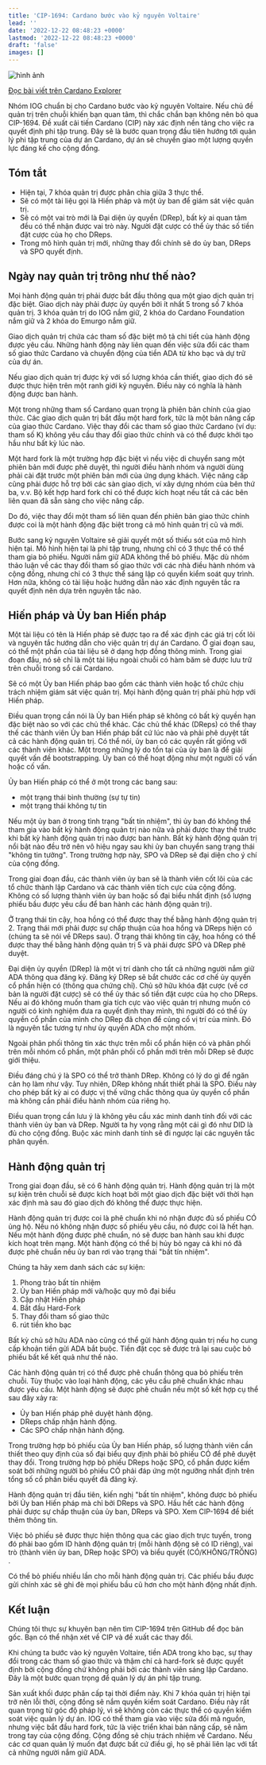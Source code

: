```yaml
---
title: 'CIP-1694: Cardano bước vào kỷ nguyên Voltaire'
lead: ''
date: '2022-12-22 08:48:23 +0000'
lastmod: '2022-12-22 08:48:23 +0000'
draft: 'false'
images: []
---
```


![hình ảnh](https://img.cexplorer.io/i/8645fee8d7d502d27bb80c7174bf145a.jpg)

[Đọc bài viết trên Cardano Explorer](https://cexplorer.io/article/cip-1694-cardano-enters-the-voltaire-era)

Nhóm IOG chuẩn bị cho Cardano bước vào kỷ nguyên Voltaire. Nếu chủ đề quản trị trên chuỗi khiến bạn quan tâm, thì chắc chắn bạn không nên bỏ qua CIP-1694. Đề xuất cải tiến Cardano (CIP) này xác định nền tảng cho việc ra quyết định phi tập trung. Đây sẽ là bước quan trọng đầu tiên hướng tới quản lý phi tập trung của dự án Cardano, dự án sẽ chuyển giao một lượng quyền lực đáng kể cho cộng đồng.

## Tóm tắt

- Hiện tại, 7 khóa quản trị được phân chia giữa 3 thực thể.
- Sẽ có một tài liệu gọi là Hiến pháp và một ủy ban để giám sát việc quản trị.
- Sẽ có một vai trò mới là Đại diện ủy quyền (DRep), bất kỳ ai quan tâm đều có thể nhận được vai trò này. Người đặt cược có thể ủy thác số tiền đặt cược của họ cho DReps.
- Trong mô hình quản trị mới, những thay đổi chính sẽ do ủy ban, DReps và SPO quyết định.

## Ngày nay quản trị trông như thế nào?

Mọi hành động quản trị phải được bắt đầu thông qua một giao dịch quản trị đặc biệt. Giao dịch này phải được ủy quyền bởi ít nhất 5 trong số 7 khóa quản trị. 3 khóa quản trị do IOG nắm giữ, 2 khóa do Cardano Foundation nắm giữ và 2 khóa do Emurgo nắm giữ.

Giao dịch quản trị chứa các tham số đặc biệt mô tả chi tiết của hành động được yêu cầu. Những hành động này liên quan đến việc sửa đổi các tham số giao thức Cardano và chuyển động của tiền ADA từ kho bạc và dự trữ của dự án.

Nếu giao dịch quản trị được ký với số lượng khóa cần thiết, giao dịch đó sẽ được thực hiện trên một ranh giới kỷ nguyên. Điều này có nghĩa là hành động được ban hành.

Một trong những tham số Cardano quan trọng là phiên bản chính của giao thức. Các giao dịch quản trị bắt đầu một hard fork, tức là một bản nâng cấp của giao thức Cardano. Việc thay đổi các tham số giao thức Cardano (ví dụ: tham số K) không yêu cầu thay đổi giao thức chính và có thể được khởi tạo hầu như bất kỳ lúc nào.

Một hard fork là một trường hợp đặc biệt vì nếu việc di chuyển sang một phiên bản mới được phê duyệt, thì người điều hành nhóm và người dùng phải cài đặt trước một phiên bản mới của ứng dụng khách. Việc nâng cấp cũng phải được hỗ trợ bởi các sàn giao dịch, ví xây dựng nhóm của bên thứ ba, v.v. Bộ kết hợp hard fork chỉ có thể được kích hoạt nếu tất cả các bên liên quan đã sẵn sàng cho việc nâng cấp.

Do đó, việc thay đổi một tham số liên quan đến phiên bản giao thức chính được coi là một hành động đặc biệt trong cả mô hình quản trị cũ và mới.

Bước sang kỷ nguyên Voltaire sẽ giải quyết một số thiếu sót của mô hình hiện tại. Mô hình hiện tại là phi tập trung, nhưng chỉ có 3 thực thể có thể tham gia bỏ phiếu. Người nắm giữ ADA không thể bỏ phiếu. Mặc dù nhóm thảo luận về các thay đổi tham số giao thức với các nhà điều hành nhóm và cộng đồng, nhưng chỉ có 3 thực thể sáng lập có quyền kiểm soát quy trình. Hơn nữa, không có tài liệu hoặc hướng dẫn nào xác định nguyên tắc ra quyết định nên dựa trên nguyên tắc nào.

## Hiến pháp và Ủy ban Hiến pháp

Một tài liệu có tên là Hiến pháp sẽ được tạo ra để xác định các giá trị cốt lõi và nguyên tắc hướng dẫn cho việc quản trị dự án Cardano. Ở giai đoạn sau, có thể một phần của tài liệu sẽ ở dạng hợp đồng thông minh. Trong giai đoạn đầu, nó sẽ chỉ là một tài liệu ngoài chuỗi có hàm băm sẽ được lưu trữ trên chuỗi trong sổ cái Cardano.

Sẽ có một Ủy ban Hiến pháp bao gồm các thành viên hoặc tổ chức chịu trách nhiệm giám sát việc quản trị. Mọi hành động quản trị phải phù hợp với Hiến pháp.

Điều quan trọng cần nói là Ủy ban Hiến pháp sẽ không có bất kỳ quyền hạn đặc biệt nào so với các chủ thể khác. Các chủ thể khác (DReps) có thể thay thế các thành viên Ủy ban Hiến pháp bất cứ lúc nào và phải phê duyệt tất cả các hành động quản trị. Có thể nói, ủy ban có các quyền rất giống với các thành viên khác. Một trong những lý do tồn tại của ủy ban là để giải quyết vấn đề bootstrapping. Ủy ban có thể hoạt động như một người cố vấn hoặc cố vấn.

Ủy ban Hiến pháp có thể ở một trong các bang sau:

- một trạng thái bình thường (sự tự tin)
- một trạng thái không tự tin

Nếu một ủy ban ở trong tình trạng "bất tín nhiệm", thì ủy ban đó không thể tham gia vào bất kỳ hành động quản trị nào nữa và phải được thay thế trước khi bất kỳ hành động quản trị nào được ban hành. Bất kỳ hành động quản trị nổi bật nào đều trở nên vô hiệu ngay sau khi ủy ban chuyển sang trạng thái "không tin tưởng". Trong trường hợp này, SPO và DRep sẽ đại diện cho ý chí của cộng đồng.

Trong giai đoạn đầu, các thành viên ủy ban sẽ là thành viên cốt lõi của các tổ chức thành lập Cardano và các thành viên tích cực của cộng đồng. Không có số lượng thành viên ủy ban hoặc số đại biểu nhất định (số lượng phiếu bầu được yêu cầu để ban hành các hành động quản trị).

Ở trạng thái tin cậy, hoa hồng có thể được thay thế bằng hành động quản trị 2. Trạng thái mới phải được sự chấp thuận của hoa hồng và DReps hiện có (chúng ta sẽ nói về DReps sau). Ở trạng thái không tin cậy, hoa hồng có thể được thay thế bằng hành động quản trị 5 và phải được SPO và DRep phê duyệt.

Đại diện ủy quyền (DRep) là một vị trí dành cho tất cả những người nắm giữ ADA thông qua đăng ký. Đăng ký DRep sẽ bắt chước các cơ chế ủy quyền cổ phần hiện có (thông qua chứng chỉ). Chủ sở hữu khóa đặt cược (về cơ bản là người đặt cược) sẽ có thể ủy thác số tiền đặt cược của họ cho DReps. Nếu ai đó không muốn tham gia tích cực vào việc quản trị nhưng muốn có người có kinh nghiệm đưa ra quyết định thay mình, thì người đó có thể ủy quyền cổ phần của mình cho DRep đã chọn để củng cố vị trí của mình. Đó là nguyên tắc tương tự như ủy quyền ADA cho một nhóm.

Ngoài phân phối thông tin xác thực trên mỗi cổ phần hiện có và phân phối trên mỗi nhóm cổ phần, một phân phối cổ phần mới trên mỗi DRep sẽ được giới thiệu.

Điều đáng chú ý là SPO có thể trở thành DRep. Không có lý do gì để ngăn cản họ làm như vậy. Tuy nhiên, DRep không nhất thiết phải là SPO. Điều này cho phép bất kỳ ai có được vị thế vững chắc thông qua ủy quyền cổ phần mà không cần phải điều hành nhóm của riêng họ.

Điều quan trọng cần lưu ý là không yêu cầu xác minh danh tính đối với các thành viên ủy ban và DRep. Người ta hy vọng rằng một cái gì đó như DID là đủ cho cộng đồng. Buộc xác minh danh tính sẽ đi ngược lại các nguyên tắc phân quyền.

## Hành động quản trị

Trong giai đoạn đầu, sẽ có 6 hành động quản trị. Hành động quản trị là một sự kiện trên chuỗi sẽ được kích hoạt bởi một giao dịch đặc biệt với thời hạn xác định mà sau đó giao dịch đó không thể được thực hiện.

Hành động quản trị được coi là phê chuẩn khi nó nhận được đủ số phiếu CÓ ủng hộ. Nếu nó không nhận được số phiếu yêu cầu, nó được coi là hết hạn. Nếu một hành động được phê chuẩn, nó sẽ được ban hành sau khi được kích hoạt trên mạng. Một hành động có thể bị hủy bỏ ngay cả khi nó đã được phê chuẩn nếu ủy ban rơi vào trạng thái "bất tín nhiệm".

Chúng ta hãy xem danh sách các sự kiện:

1. Phong trào bất tín nhiệm
2. Ủy ban Hiến pháp mới và/hoặc quy mô đại biểu
3. Cập nhật Hiến pháp
4. Bắt đầu Hard-Fork
5. Thay đổi tham số giao thức
6. rút tiền kho bạc

Bất kỳ chủ sở hữu ADA nào cũng có thể gửi hành động quản trị nếu họ cung cấp khoản tiền gửi ADA bắt buộc. Tiền đặt cọc sẽ được trả lại sau cuộc bỏ phiếu bất kể kết quả như thế nào.

Các hành động quản trị có thể được phê chuẩn thông qua bỏ phiếu trên chuỗi. Tùy thuộc vào loại hành động, các yêu cầu phê chuẩn khác nhau được yêu cầu. Một hành động sẽ được phê chuẩn nếu một số kết hợp cụ thể sau đây xảy ra:

- Ủy ban Hiến pháp phê duyệt hành động.
- DReps chấp nhận hành động.
- Các SPO chấp nhận hành động.

Trong trường hợp bỏ phiếu của Ủy ban Hiến pháp, số lượng thành viên cần thiết theo quy định của số đại biểu quy định phải bỏ phiếu CÓ để phê duyệt thay đổi. Trong trường hợp bỏ phiếu DReps hoặc SPO, cổ phần được kiểm soát bởi những người bỏ phiếu CÓ phải đáp ứng một ngưỡng nhất định trên tổng số cổ phần biểu quyết đã đăng ký.

Hành động quản trị đầu tiên, kiến nghị "bất tín nhiệm", không được bỏ phiếu bởi Ủy ban Hiến pháp mà chỉ bởi DReps và SPO. Hầu hết các hành động phải được sự chấp thuận của ủy ban, DReps và SPO. Xem CIP-1694 để biết thêm thông tin.

Việc bỏ phiếu sẽ được thực hiện thông qua các giao dịch trực tuyến, trong đó phải bao gồm ID hành động quản trị (mỗi hành động sẽ có ID riêng), vai trò (thành viên ủy ban, DRep hoặc SPO) và biểu quyết (CÓ/KHÔNG/TRỐNG) .

Có thể bỏ phiếu nhiều lần cho mỗi hành động quản trị. Các phiếu bầu được gửi chính xác sẽ ghi đè mọi phiếu bầu cũ hơn cho một hành động nhất định.

## Kết luận

Chúng tôi thực sự khuyên bạn nên tìm CIP-1694 trên GitHub để đọc bản gốc. Bạn có thể nhận xét về CIP và đề xuất các thay đổi.

Khi chúng ta bước vào kỷ nguyên Voltaire, tiền ADA trong kho bạc, sự thay đổi trong các tham số giao thức và thậm chí cả hard-fork sẽ được quyết định bởi cộng đồng chứ không phải bởi các thành viên sáng lập Cardano. Đây là một bước quan trọng để quản lý dự án phi tập trung.

Sản xuất khối được phân cấp tại thời điểm này. Khi 7 khóa quản trị hiện tại trở nên lỗi thời, cộng đồng sẽ nắm quyền kiểm soát Cardano. Điều này rất quan trọng từ góc độ pháp lý, vì sẽ không còn các thực thể có quyền kiểm soát việc quản lý dự án. IOG có thể tham gia vào việc sửa đổi mã nguồn, nhưng việc bắt đầu hard fork, tức là việc triển khai bản nâng cấp, sẽ nằm trong tay của cộng đồng. Cộng đồng sẽ chịu trách nhiệm về Cardano. Nếu các cơ quan quản lý muốn đạt được bất cứ điều gì, họ sẽ phải liên lạc với tất cả những người nắm giữ ADA.
